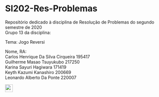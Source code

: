 # SI202-Res-Problemas
Repositório dedicado à disciplina de Resolução de Problemas do segundo semestre de 2020 <br/>
Grupo 13 da disciplina: <br/>

Tema: Jogo Reversi <br/>

Nome, RA: <br/>
Carlos Henrique Da Silva Cirqueira   195417 <br/>
Guilherme Masao Tsuyukubo            217250 <br/>
Karina Sayuri Hagiwara               171419 <br/>
Keyth Kazumi Kanashiro               200669 <br/>
Leonardo Alberto Da Ponte            220007 <br/>

[<img src="https://s18955.pcdn.co/wp-content/uploads/2018/02/github.png" width="25"/>](https://colab.research.google.com/drive/1WK1VPbU8eX7A702Ko0STaRfkW9zxKVeN?usp=sharing)
